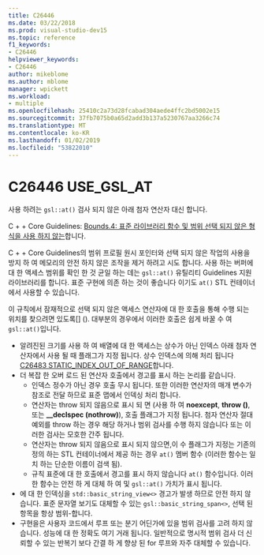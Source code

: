```yaml
---
title: C26446
ms.date: 03/22/2018
ms.prod: visual-studio-dev15
ms.topic: reference
f1_keywords:
- C26446
helpviewer_keywords:
- C26446
author: mikeblome
ms.author: mblome
manager: wpickett
ms.workload:
- multiple
ms.openlocfilehash: 25410c2a73d28fcabad304aede4ffc2bd5002e15
ms.sourcegitcommit: 37fb7075b0a65d2add3b137a5230767aa3266c74
ms.translationtype: MT
ms.contentlocale: ko-KR
ms.lasthandoff: 01/02/2019
ms.locfileid: "53822010"
---
```

# <a name="c26446-usegslat"></a>C26446 USE_GSL_AT

사용 하려는 `gsl::at()` 검사 되지 않은 아래 첨자 연산자 대신 합니다.

C + + Core Guidelines: [Bounds.4: 표준 라이브러리 함수 및 범위 선택 되지 않은 형식을 사용 하지 않는](https://github.com/isocpp/CppCoreGuidelines/blob/master/CppCoreGuidelines.md#probounds-bounds-safety-profile)합니다.

C + + Core Guidelines의 범위 프로필 원시 포인터와 선택 되지 않은 작업의 사용을 방지 하 여 메모리의 안전 하지 않은 조작을 제거 하려고 시도 합니다. 사용 하는 버퍼에 대 한 액세스 범위를 확인 한 것 균일 하는 데는 `gsl::at()` 유틸리티 Guidelines 지원 라이브러리를 합니다. 표준 구현에 의존 하는 것이 좋습니다 이기도 `at()` STL 컨테이너에서 사용할 수 있습니다.

이 규칙에서 잠재적으로 선택 되지 않은 액세스 연산자에 대 한 호출을 통해 수행 되는 위치를 찾으려면 있도록\[] (). 대부분의 경우에서 이러한 호출은 쉽게 바꿀 수 여 `gsl::at()`입니다.


- 알려진된 크기를 사용 하 여 배열에 대 한 액세스는 상수가 아닌 인덱스 아래 첨자 연산자에서 사용 될 때 플래그가 지정 됩니다. 상수 인덱스에 의해 처리 됩니다 [C26483 STATIC_INDEX_OUT_OF_RANGE](c26483.md)합니다.
- 더 복잡 한 오버 로드 된 연산자 호출에서 경고를 표시 하는 논리를 같습니다.
  - 인덱스 정수가 아닌 경우 호출 무시 됩니다. 또한 이러한 연산자의 매개 변수가 참조로 전달 하므로 표준 맵에서 인덱싱 처리 합니다.
  - 연산자는 throw 되지 않음으로 표시 되 면 (사용 하 여 **noexcept**, **throw ()**, 또는 **__declspec (nothrow)**), 호출 플래그가 지정 됩니다. 첨자 연산자 절대 예외를 throw 하는 경우 해당 하거나 범위 검사를 수행 하지 않습니다 또는 이러한 검사는 모호한 간주 됩니다.
  - 연산자는 throw 되지 않음으로 표시 되지 않으면,이 수 플래그가 지정는 기존의 정의 하는 STL 컨테이너에서 제공 하는 경우 `at()` 멤버 함수 (이러한 함수는 일치 하는 단순한 이름이 검색 됨).
  - 규칙 표준에 대 한 호출에서 경고를 표시 하지 않습니다 `at()` 함수입니다. 이러한 함수는 안전 하 게 대체 하 여 및 `gsl::at()` 가치가 표시 됩니다.
- 에 대 한 인덱싱을 `std::basic_string_view<>` 경고가 발생 하므로 안전 하지 않습니다. 표준 문자열 보기도 대체할 수 있는 `gsl::basic_string_span<>`, 선택 된 항목을 항상 범위-합니다.
- 구현을은 사용자 코드에서 루프 또는 분기 어딘가에 있을 범위 검사를 고려 하지 않습니다. 성능에 대 한 정확도 여기 거래 됩니다. 일반적으로 명시적 범위 검사 더 신뢰할 수 있는 반복기 보다 간결 하 게 향상 된 for 루프와 자주 대체할 수 있습니다.
